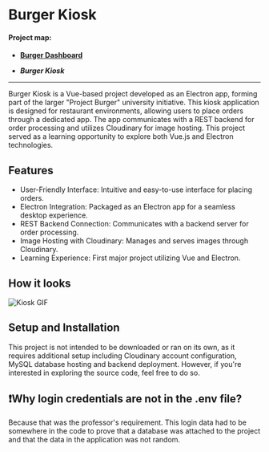 # Burger Kiosk

#### Project map:
* **[Burger Dashboard](https://github.com/bSienkiewicz/burger-dashboard)**
- ***Burger Kiosk***
---

Burger Kiosk is a Vue-based project developed as an Electron app, forming part of the larger "Project Burger" university initiative. This kiosk application is designed for restaurant environments, allowing users to place orders through a dedicated app. The app communicates with a REST backend for order processing and utilizes Cloudinary for image hosting. This project served as a learning opportunity to explore both Vue.js and Electron technologies.

## Features
- User-Friendly Interface: Intuitive and easy-to-use interface for placing orders.
- Electron Integration: Packaged as an Electron app for a seamless desktop experience.
- REST Backend Connection: Communicates with a backend server for order processing.
- Image Hosting with Cloudinary: Manages and serves images through Cloudinary.
- Learning Experience: First major project utilizing Vue and Electron.

## How it looks
![Kiosk GIF](https://github.com/bSienkiewicz/burger-kiosk/assets/50502786/06d8ddad-6ccd-479c-8c98-fae1705d9ab5)

## Setup and Installation
This project is not intended to be downloaded or ran on its own, as it requires additional setup including Cloudinary account configuration, MySQL database hosting and backend deployment. However, if you're interested in exploring the source code, feel free to do so.

## ❗Why login credentials are not in the .env file?
Because that was the professor's requirement. 
This login data had to be somewhere in the code to prove that a database was attached to the project and that the data in the application was not random.
